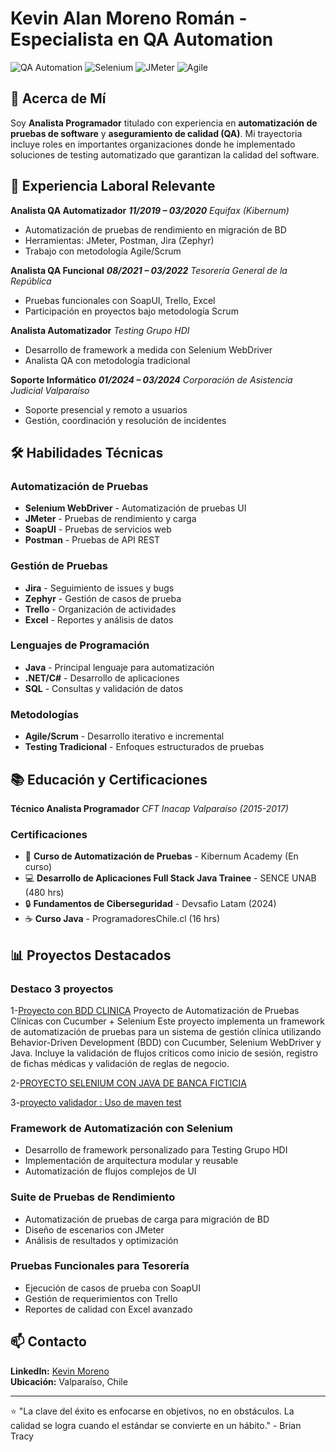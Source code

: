 # Kevin Alan Moreno Román - Especialista en QA Automation

![QA Automation](https://img.shields.io/badge/QA-Automation_Expert-blue)
![Selenium](https://img.shields.io/badge/Selenium-WebDriver-orange)
![JMeter](https://img.shields.io/badge/JMeter-Performance_Testing-red)
![Agile](https://img.shields.io/badge/Agile-Scrum-green)

## 👋 Acerca de Mí

Soy **Analista Programador** titulado con experiencia en **automatización de pruebas de software** y **aseguramiento de calidad (QA)**. Mi trayectoria incluye roles en importantes organizaciones donde he implementado soluciones de testing automatizado que garantizan la calidad del software.

## 💼 Experiencia Laboral Relevante

**Analista QA Automatizador**
**_11/2019 – 03/2020_**
_Equifax (Kibernum)_
- Automatización de pruebas de rendimiento en migración de BD
- Herramientas: JMeter, Postman, Jira (Zephyr)
- Trabajo con metodología Agile/Scrum

**Analista QA Funcional**
**_08/2021 – 03/2022_**
_Tesorería General de la República_
- Pruebas funcionales con SoapUI, Trello, Excel
- Participación en proyectos bajo metodología Scrum

**Analista Automatizador**
_Testing Grupo HDI_
- Desarrollo de framework a medida con Selenium WebDriver
- Analista QA con metodología tradicional

**Soporte Informático**
**_01/2024 – 03/2024_**
_Corporación de Asistencia Judicial Valparaíso_
- Soporte presencial y remoto a usuarios
- Gestión, coordinación y resolución de incidentes

## 🛠️ Habilidades Técnicas

### Automatización de Pruebas
- **Selenium WebDriver** - Automatización de pruebas UI
- **JMeter** - Pruebas de rendimiento y carga
- **SoapUI** - Pruebas de servicios web
- **Postman** - Pruebas de API REST

### Gestión de Pruebas
- **Jira** - Seguimiento de issues y bugs
- **Zephyr** - Gestión de casos de prueba
- **Trello** - Organización de actividades
- **Excel** - Reportes y análisis de datos

### Lenguajes de Programación
- **Java** - Principal lenguaje para automatización
- **.NET/C#** - Desarrollo de aplicaciones
- **SQL** - Consultas y validación de datos

### Metodologías
- **Agile/Scrum** - Desarrollo iterativo e incremental
- **Testing Tradicional** - Enfoques estructurados de pruebas

## 📚 Educación y Certificaciones

**Técnico Analista Programador**
_CFT Inacap Valparaíso (2015-2017)_

### Certificaciones
- 🎯 **Curso de Automatización de Pruebas** - Kibernum Academy (En curso)
- 💻 **Desarrollo de Aplicaciones Full Stack Java Trainee** - SENCE UNAB (480 hrs)
- 🔒 **Fundamentos de Ciberseguridad** - Devsafio Latam (2024)
- ☕ **Curso Java** - ProgramadoresChile.cl (16 hrs)

## 📊 Proyectos Destacados

### Destaco 3 proyectos 
1-[Proyecto con BDD CLINICA](https://github.com/kmra00/clinicabdd) 
Proyecto de Automatización de Pruebas Clínicas con Cucumber + Selenium Este proyecto implementa un framework de automatización de pruebas para un sistema de gestión clínica utilizando Behavior-Driven Development (BDD) con Cucumber, Selenium WebDriver y Java. Incluye la validación de flujos críticos como inicio de sesión, registro de fichas médicas y validación de reglas de negocio.

2-[PROYECTO SELENIUM CON JAVA DE BANCA FICTICIA](https://github.com/kmra00/bancatest)

3-[proyecto validador : Uso de maven test](https://github.com/kmra00/validator-test)

### Framework de Automatización con Selenium
- Desarrollo de framework personalizado para Testing Grupo HDI
- Implementación de arquitectura modular y reusable
- Automatización de flujos complejos de UI

### Suite de Pruebas de Rendimiento
- Automatización de pruebas de carga para migración de BD
- Diseño de escenarios con JMeter
- Análisis de resultados y optimización

### Pruebas Funcionales para Tesorería
- Ejecución de casos de prueba con SoapUI
- Gestión de requerimientos con Trello
- Reportes de calidad con Excel avanzado

## 📫 Contacto

**LinkedIn:** [Kevin Moreno](https://www.linkedin.com/in/kevin-moreno-950660331)  
**Ubicación:** Valparaíso, Chile

---

⭐️ "La clave del éxito es enfocarse en objetivos, no en obstáculos. La calidad se logra cuando el estándar se convierte en un hábito." - Brian Tracy
